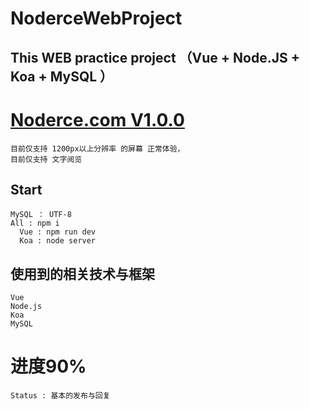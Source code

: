 # NoderceWebProject
## This WEB practice project （Vue + Node.JS + Koa + MySQL ）

# [Noderce.com V1.0.0](http://noderce.com)
    目前仅支持 1200px以上分辨率 的屏幕 正常体验，
    目前仅支持 文字阅览
## Start
    MySQL ： UTF-8
    All : npm i
      Vue : npm run dev
      Koa : node server
      
## 使用到的相关技术与框架
    Vue
    Node.js
    Koa
    MySQL
# 进度90%
    Status : 基本的发布与回复
    
    


